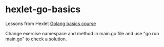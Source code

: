 # hexlet-go-basics

Lessons from Hexlet [Golang basics course](https://ru.hexlet.io/courses/go-basics)

Change exercise namespace and method in main.go file and use "go run main.go" to check a solution.